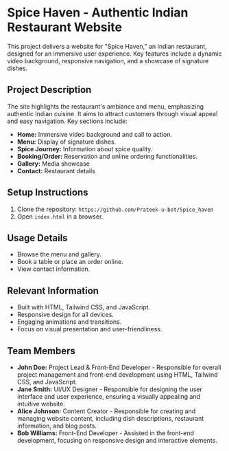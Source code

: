 # Spice Haven - Authentic Indian Restaurant Website

This project delivers a website for "Spice Haven," an Indian restaurant, designed for an immersive user experience. Key features include a dynamic video background, responsive navigation, and a showcase of signature dishes.

## Project Description

The site highlights the restaurant's ambiance and menu, emphasizing authentic Indian cuisine. It aims to attract customers through visual appeal and easy navigation. Key sections include:

* **Home:** Immersive video background and call to action.
* **Menu:** Display of signature dishes.
* **Spice Journey:** Information about spice quality.
* **Booking/Order:** Reservation and online ordering functionalities.
* **Gallery:** Media showcase
* **Contact:** Restaurant details

## Setup Instructions

1.  Clone the repository:
    `https://github.com/Prateek-u-bot/Spice_haven`  
2.  Open `index.html` in a browser.

## Usage Details

* Browse the menu and gallery.
* Book a table or place an order online.
* View contact information.

## Relevant Information

* Built with HTML, Tailwind CSS, and JavaScript.
* Responsive design for all devices.
* Engaging animations and transitions.
* Focus on visual presentation and user-friendliness.

## Team Members

* **John Doe:** Project Lead & Front-End Developer - Responsible for overall project management and front-end development using HTML, Tailwind CSS, and JavaScript.
* **Jane Smith:** UI/UX Designer - Responsible for designing the user interface and user experience, ensuring a visually appealing and intuitive website.
* **Alice Johnson:** Content Creator - Responsible for creating and managing website content, including dish descriptions, restaurant information, and blog posts.
* **Bob Williams:** Front-End Developer - Assisted in the front-end development, focusing on responsive design and interactive elements.
